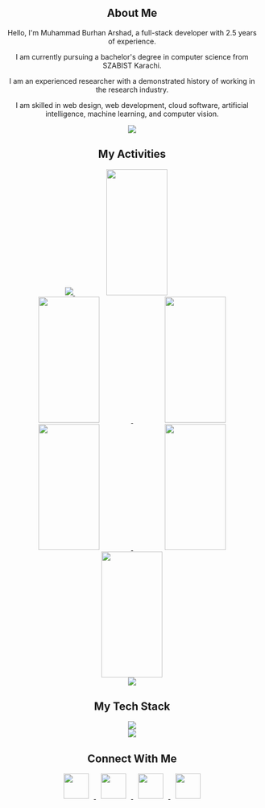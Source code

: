 
<h2 align="center">About Me</h2>

<div align="center">
  <p>Hello, I'm Muhammad Burhan Arshad, a full-stack developer with 2.5 years of experience.</p>
  <p>I am currently pursuing a bachelor's degree in computer science from SZABIST Karachi.</p>
  <p>I am an experienced researcher with a demonstrated history of working in the research industry.</p>
  <p>I am skilled in web design, web development, cloud software, artificial intelligence, machine learning, and computer vision.</p>
</div>

<div align="center">
  <img src="https://user-images.githubusercontent.com/73097560/115834477-dbab4500-a447-11eb-908a-139a6edaec5c.gif">
</div>


<h2 align="center">My Activities</h2>

<div align="center">
  <a a href="https://github.com/MuhammadBurhanArshad-SZABIST">
    <img src="https://github-widgetbox.vercel.app/api/profile?username=MuhammadBurhanArshad-SZABIST&data=followers,repositories,commits&theme=radical" />
  </a>
  
  <a href="https://github.com/MuhammadBurhanArshad-SZABIST">
    <img src="https://github-profile-summary-cards.vercel.app/api/cards/repos-per-language?username=MuhammadBurhanArshad-SZABIST&theme=radical&langs_count=10" height="250px" width="49%" />
  </a>
  <a href="https://github.com/MuhammadBurhanArshad-SZABIST">
    <img src="https://github-profile-summary-cards.vercel.app/api/cards/most-commit-language?username=MuhammadBurhanArshad-SZABIST&theme=radical&langs_count=10" height="250px" width="49%" />
  </a>
  
  <a href="https://github.com/MuhammadBurhanArshad-SZABIST">
    <img src="https://github-readme-stats.vercel.app/api/top-langs/?username=MuhammadBurhanArshad-SZABIST&theme=radical&langs_count=10&layout=compact&hide_border=true" height="250px" width="49%" />
  </a>
  <a href="https://github.com/MuhammadBurhanArshad-SZABIST">
    <img src="http://github-profile-summary-cards.vercel.app/api/cards/productive-time?username=MuhammadBurhanArshad-SZABIST&theme=radical" height="250px" width="49%" />
  </a>
  
  <a href="https://github.com/MuhammadBurhanArshad-SZABIST">
    <img src="https://github-readme-stats.vercel.app/api?username=MuhammadBurhanArshad-SZABIST&theme=radical&show_icons=true&hide_border=true" height="250px" width="49%" />
  </a>
  <a href="https://github.com/MuhammadBurhanArshad-SZABIST">
    <img src="https://github-readme-streak-stats.herokuapp.com?user=MuhammadBurhanArshad-SZABIST&theme=radical&hide_border=true" height="250px" width="49%" />
  </a>
</div>

<div align="center">
  <img src="https://user-images.githubusercontent.com/73097560/115834477-dbab4500-a447-11eb-908a-139a6edaec5c.gif">
</div>

<h2 align="center">My Tech Stack</h2>

<div align="center">
  <a href="https://skillicons.dev">
    <img src="https://skillicons.dev/icons?i=html,css,js,ts,jquery,php,py,c,java,laravel,tailwind,bootstrap,vue,pinia,react,redux,nodejs,express,postgres,mongodb,mysql,aws,flutter,django,flask,discord,docker,git,github,linux,ubuntu,postman,githubactions,kubernetesreactnative&perline=11" />
  </a>
</div>

<div align="center">
  <img src="https://user-images.githubusercontent.com/73097560/115834477-dbab4500-a447-11eb-908a-139a6edaec5c.gif">
</div>

<h2 align="center">Connect With Me</h2>

<div align="center">
  <a href="https://linkedin.com/in/MuhammadBurhanArshad-SZABIST" target="_blank">
    <img src="https://cdn.jsdelivr.net/gh/devicons/devicon/icons/linkedin/linkedin-original.svg" width="50" height="50" style="margin: 0 10px;"/>
  </a>
  <a href="https://wa.me/+923437649017" target="_blank">
    <img src="https://cdn.jsdelivr.net/gh/devicons/devicon/icons/whatsapp/whatsapp-original.svg" width="50" height="50" style="margin: 0 10px;"/>
  </a>
  <a href="https://burhan.is-great.net" target="_blank">
    <img src="https://cdn.jsdelivr.net/gh/devicons/devicon/icons/chrome/chrome-original.svg" width="50" height="50" style="margin: 0 10px;"/>
  </a>
  <a href="mailto:your-email@example.com" target="_blank">
    <img src="https://cdn.jsdelivr.net/gh/devicons/devicon/icons/google/google-original.svg" width="50" height="50" style="margin: 0 10px;"/>
  </a>
</div>
